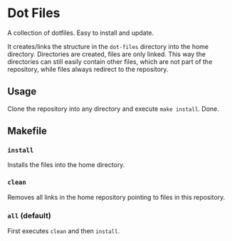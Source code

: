 # Dot Files

A collection of dotfiles. Easy to install and update.

It creates/links the structure in the `dot-files` directory into the home
directory. Directories are created, files are only linked. This way the
directories can still easily contain other files, which are not part of the
repository, while files always redirect to the repository.


## Usage

Clone the repository into any directory and execute `make install`. Done.


## Makefile

### `install`

Installs the files into the home directory.

### `clean`

Removes all links in the home repository pointing to files in this repository.

### `all` (default)

First executes `clean` and then `install`.

